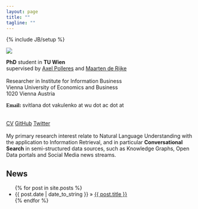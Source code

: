 ```yaml
---
layout: page
title: ""
tagline: ""
---
```

{% include JB/setup %}

<div style="display:block;text-align:left"><a href="./assets/sv.jpg" imageanchor="1"><img src="https://sites.google.com/site/svitlanv/home/svitlana-vakulenko.jpg" border="0"></a></div>

<strong>PhD</strong> student in <strong>TU Wien</strong><br>
supervised by <a href="http://polleres.net" target="_blank">Axel Polleres</a> and <a href="https://staff.fnwi.uva.nl/m.derijke/" target="_blank">Maarten de Rijke</a><br>
<br>
Researcher in Institute for Information Business<br>
Vienna University of Economics and Business<br>
<span>1020 Vienna Austria<br>


<font face="Candara"><b>Email:</b> </font><span>svitlana dot vakulenko<span> at </span>wu dot ac<span> dot </span>at<br>


<br>
<a href="./pdfs/CV_Vakulenko.pdf" target="_blank">CV</a> <a href="https://github.com/svakulenk0" target="_blank">GitHub</a> <a href="https://twitter.com/svakulenk0" target="_blank">Twitter</a>
<br>


<br>
My primary research interest relate to Natural Language Understanding with the application to Information Retrieval, and in particular <b>Conversational Search</b> in semi-structured data sources, such as Knowledge Graphs, Open Data portals and Social Media news streams.



## News

<ul class="posts">
  {% for post in site.posts %}
    <li><span>{{ post.date | date_to_string }}</span> &raquo; <a href="{{ BASE_PATH }}{{ post.url }}">{{ post.title }}</a></li>
  {% endfor %}
</ul>
